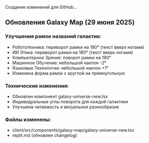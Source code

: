 Создание изменений для GitHub...

## Обновления Galaxy Map (29 июня 2025)

### Улучшения рамок названий галактик:
- Робототехника: переворот рамки на 180° (текст вверх ногами)
- ИИ Этика: переворот рамки на 180° (текст вверх ногами)
- Компьютерное Зрение: поворот рамки на 190°
- Машинное Обучение: небольшой наклон -2°
- Языковые Технологии: небольшой наклон +1°
- Изменена форма рамок с круглой на прямоугольную

### Технические изменения:
- Обновлен компонент galaxy-universe-new.tsx
- Индивидуальные углы поворота для каждой галактики
- Улучшена читаемость и визуальное разнообразие

### Файлы изменены:
- client/src/components/galaxy-map/galaxy-universe-new.tsx
- replit.md (обновлен changelog)
